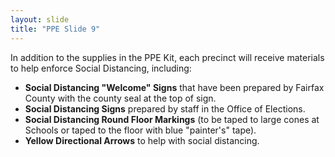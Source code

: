 ```yaml
---
layout: slide
title: "PPE Slide 9"
---
```


In addition to the supplies in the PPE Kit, each precinct will receive materials to help enforce Social Distancing, including:

- **Social Distancing "Welcome" Signs** that have been prepared by Fairfax County with the county seal at the top of sign.
- **Social Distancing Signs** prepared by staff in the Office of Elections.
- **Social Distancing Round Floor Markings** (to be taped to large cones at Schools or taped to the floor with blue "painter's" tape).
- **Yellow Directional Arrows** to help with social distancing.